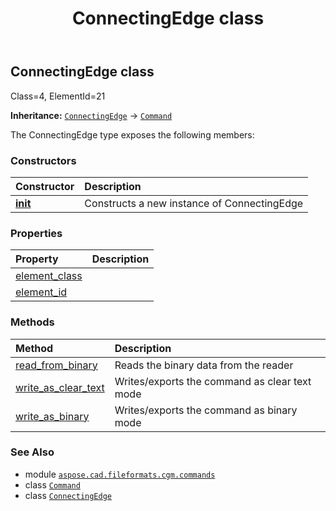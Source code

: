 ﻿---
title: ConnectingEdge class
second_title: Aspose.CAD for Python via .NET API References
description: 
type: docs
weight: 490
url: /python-net/aspose.cad.fileformats.cgm.commands/connectingedge/
is_root: false
---

## ConnectingEdge class

Class=4, ElementId=21



**Inheritance:** [`ConnectingEdge`](/cad/python-net/aspose.cad.fileformats.cgm.commands/connectingedge) → 
[`Command`](/cad/python-net/aspose.cad.fileformats.cgm.commands/command)



The ConnectingEdge type exposes the following members:

### Constructors
| Constructor | Description |
| :- | :- |
| [__init__](/cad/python-net/aspose.cad.fileformats.cgm.commands/connectingedge/__init__/#aspose.cad.fileformats.cgm.CgmFile) | Constructs a new instance of ConnectingEdge |


### Properties
| Property | Description |
| :- | :- |
| [element_class](/cad/python-net/aspose.cad.fileformats.cgm.commands/connectingedge/element_class) |  |
| [element_id](/cad/python-net/aspose.cad.fileformats.cgm.commands/connectingedge/element_id) |  |


### Methods
| Method | Description |
| :- | :- |
| [read_from_binary](/cad/python-net/aspose.cad.fileformats.cgm.commands/connectingedge/read_from_binary/#aspose.cad.fileformats.cgm.IBinaryReader) | Reads the binary data from the reader |
| [write_as_clear_text](/cad/python-net/aspose.cad.fileformats.cgm.commands/connectingedge/write_as_clear_text/#aspose.cad.fileformats.cgm.IClearTextWriter) | Writes/exports the command as clear text mode |
| [write_as_binary](/cad/python-net/aspose.cad.fileformats.cgm.commands/connectingedge/write_as_binary/#aspose.cad.fileformats.cgm.IBinaryWriter) | Writes/exports the command as binary mode |



### See Also
* module [`aspose.cad.fileformats.cgm.commands`](..)
* class [`Command`](/cad/python-net/aspose.cad.fileformats.cgm.commands/command)
* class [`ConnectingEdge`](/cad/python-net/aspose.cad.fileformats.cgm.commands/connectingedge)
